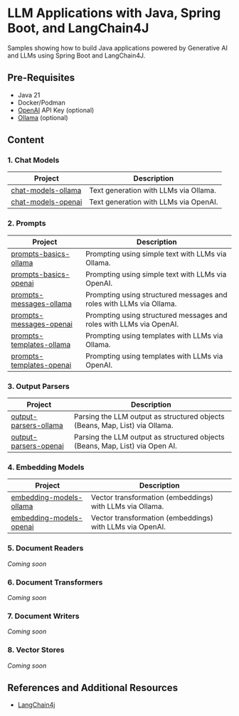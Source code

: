 # LLM Applications with Java, Spring Boot, and LangChain4J

Samples showing how to build Java applications powered by Generative AI and LLMs using Spring Boot and LangChain4J.

## Pre-Requisites

* Java 21
* Docker/Podman
* [OpenAI](http://platform.openai.com) API Key (optional)
* [Ollama](https://ollama.ai) (optional)

## Content

### 1. Chat Models

| Project                                                                                                                   | Description                           |
|---------------------------------------------------------------------------------------------------------------------------|---------------------------------------|
| [chat-models-ollama](https://github.com/ThomasVitale/llm-apps-java-langchain4j/tree/main/01-chat-models/chat-models-ollama) | Text generation with LLMs via Ollama. |
| [chat-models-openai](https://github.com/ThomasVitale/llm-apps-java-langchain4j/tree/main/01-chat-models/chat-models-openai) | Text generation with LLMs via OpenAI. |

### 2. Prompts

| Project                                                                                                                            | Description                                                         |
|------------------------------------------------------------------------------------------------------------------------------------|---------------------------------------------------------------------|
| [prompts-basics-ollama](https://github.com/ThomasVitale/llm-apps-java-langchain4j/tree/main/02-prompts/prompts-basics-ollama)        | Prompting using simple text with LLMs via Ollama.                   |
| [prompts-basics-openai](https://github.com/ThomasVitale/llm-apps-java-langchain4j/tree/main/02-prompts/prompts-basics-openai)        | Prompting using simple text with LLMs via OpenAI.                   |
| [prompts-messages-ollama](https://github.com/ThomasVitale/llm-apps-java-langchain4j/tree/main/02-prompts/prompts-messages-ollama)    | Prompting using structured messages and roles with LLMs via Ollama. |
| [prompts-messages-openai](https://github.com/ThomasVitale/llm-apps-java-langchain4j/tree/main/02-prompts/prompts-messages-openai)    | Prompting using structured messages and roles with LLMs via OpenAI. |
| [prompts-templates-ollama](https://github.com/ThomasVitale/llm-apps-java-langchain4j/tree/main/02-prompts/prompts-templates-ollama)  | Prompting using templates with LLMs via Ollama.                     |
| [prompts-templates-openai](https://github.com/ThomasVitale/llm-apps-java-langchain4j/tree/main/02-prompts/prompts-templates-openai)  | Prompting using templates with LLMs via OpenAI.                     |

### 3. Output Parsers

| Project                                                                                                                            | Description                                                                  |
|------------------------------------------------------------------------------------------------------------------------------------|------------------------------------------------------------------------------|
| [output-parsers-ollama](https://github.com/ThomasVitale/llm-apps-java-langchain4j/tree/main/03-output-parsers/output-parsers-ollama) | Parsing the LLM output as structured objects (Beans, Map, List) via Ollama.  |
| [output-parsers-openai](https://github.com/ThomasVitale/llm-apps-java-langchain4j/tree/main/03-output-parsers/output-parsers-openai) | Parsing the LLM output as structured objects (Beans, Map, List) via Open AI. |

### 4. Embedding Models

| Project                                                                                                                                    | Description                                              |
|--------------------------------------------------------------------------------------------------------------------------------------------|----------------------------------------------------------|
| [embedding-models-ollama](https://github.com/ThomasVitale/llm-apps-java-langchain4j/tree/main/04-embedding-models/embedding-models-ollama) | Vector transformation (embeddings) with LLMs via Ollama. |
| [embedding-models-openai](https://github.com/ThomasVitale/llm-apps-java-langchain4j/tree/main/04-embedding-models/embedding-models-openai)   | Vector transformation (embeddings) with LLMs via OpenAI. |

### 5. Document Readers

_Coming soon_

### 6. Document Transformers

_Coming soon_

### 7. Document Writers

_Coming soon_

### 8. Vector Stores

_Coming soon_

## References and Additional Resources

* [LangChain4j](https://github.com/langchain4j)
